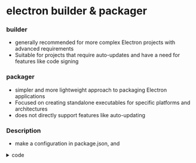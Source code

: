 # electron builder & packager

### builder

- generally recommended for more complex Electron projects with advanced requirements
- Suitable for projects that require auto-updates and have a need for features like code signing

### packager

- simpler and more lightweight approach to packaging Electron applications
- Focused on creating standalone executables for specific platforms and architectures
- does not directly support features like auto-updating

### Description

- make a configuration in package.json, and 

<details><summary>code</summary>

```
{
  "name": "electron-blog-example",
  ...
  "scripts": {
    "start": "electron .",
    "dist": "electron-builder"
  },
  "build": {
    "appId": "electron-blog-example",
    "dmg": {
      "title": "${productName} ${version}"
    },
    "linux": {
      "target": [
        "AppImage",
        "deb"
      ]
    },
    "win": {
      "target": "NSIS",
      "icon": "build/icon.ico"
    }
  },
  ...
  "devDependencies": {
    "electron": "^20.0.2",
    "electron-builder": "^23.3.3"
  }
}

```

- appId: app-specific configuration. In windows uses this ID to associate processes, files, and windows to this particular application.
- dmg, linux, win: representation about OS MacOS, linux, windows sequencially.
</details>

